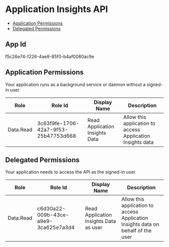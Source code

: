 # Application Insights API
- [Application Permissions](#application-permissions)
- [Delegated Permissions](#delegated-permissions)

## App Id
f5c26e74-f226-4ae8-85f0-b4af0080ac9e

## Application Permissions
Your application runs as a background service or daemon without a signed-in user.

| Role | Role Id | Display Name | Description |
|---|---|---|---|
| Data.Read | 3c63f9fe-1706-42a7-9f53-25b47753d668 | Read Application Insights Data | Allow this application to access Application Insights data |

## Delegated Permissions
Your application needs to access the API as the signed-in user. 

| Role | Role Id | Display Name | Description |
|---|---|---|---|
| Data.Read | c6d30a22-009b-43ce-a9e9-3ca625e7a3d4 | Read Application Insights Data as user | Allow this application to access Application Insights data on behalf of the user |

